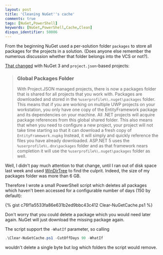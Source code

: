 ```yaml
---
layout: post
title: 'Cleaning NuGet''s cache'
comments: true
tags: [NuGet,PowerShell]
keywords: [NuGet,PowerShell,Cache,Clean]
disqus_identifier: 50006
---
```


From the beginning NuGet used a per-solution folder `packages` to store all packages for
the projects in a solution. (Does anyone else remember the numerous discussion whether
that folder belongs into the VCS or not?).

[That changed](http://blog.nuget.org/20151008/NuGet-3-What-and-Why.html) with NuGet 3 and
`project.json`-based projects:

> ### Global Packages Folder
>
> With Project.JSON managed projects, there is now a packages folder that is shared for
> all projects that you work with. Packages are downloaded and stored in the
> `%userprofile%\.nuget\packages` folder. This means that if you are working on multiple
> UWP projects on your workstation, you only have one copy of the EntityFramework package
> and its dependencies on your machine. All .NET projects will acquire package references
> from this global shared folder. This also means that when you need to configure a new
> project, your project will not take time starting so that it can download a fresh copy
> of `EntityFramework.nupkg` Instead, it will simply and quickly reference the files you
> have already downloaded. ASP.NET 5 uses the `%userprofile%\.dnx\packages` folder and as
> that framework nears completion it will use the `%userprofile%\.nuget\packages` folder
> as well.

Well, I didn't pay much attention to that change, until I ran out of disk space last
week and used [WinDirTree](https://windirstat.net/) to find the culprit. Indeed, the size
of my packages folder was more than 6 GB.

Therefore I wrote a small PowerShell script which deletes all packages which haven't
been accessed for a configurable number of days (150 by default):

{% gist c76f1a5533fa86e631b2ed9bbc43c412 Clear-NuGetCache.ps1 %}

Don't worry that you could delete a package which you would need later again. NuGet will
just download the missing package again.

The script support the `-WhatIf` parameter, so calling

```powershell
.\Clear-NuGetCache.ps1 -CutOffDays 90 -WhatIf
```

wouldn't delete a single byte but log which folders the script would remove.

